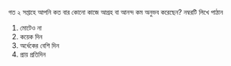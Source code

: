 গত ২ সপ্তাহে আপনি কত বার কোনো কাজে আগ্রহ বা আনন্দ কম অনুভব করেছেন?
নম্বরটি লিখে পাঠান
1. মোটেও না
2. কয়েক দিন
3. অর্ধেকের বেশি দিন
4. প্রায় প্রতিদিন

